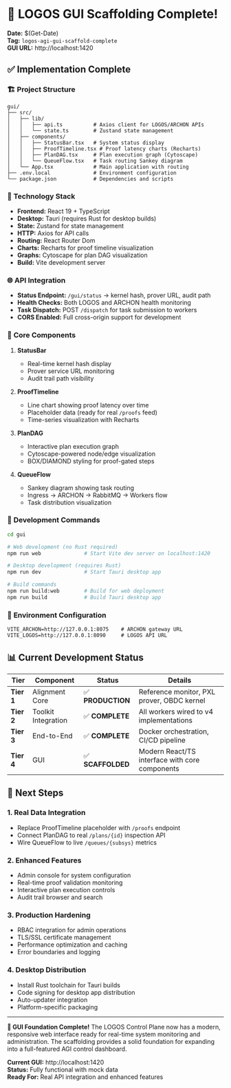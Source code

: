 # 🎯 LOGOS GUI Scaffolding Complete!

**Date:** $(Get-Date)  
**Tag:** `logos-agi-gui-scaffold-complete`  
**GUI URL:** http://localhost:1420

## ✅ Implementation Complete

### 🏗️ **Project Structure**
```
gui/
├── src/
│   ├── lib/
│   │   ├── api.ts          # Axios client for LOGOS/ARCHON APIs
│   │   └── state.ts        # Zustand state management
│   ├── components/
│   │   ├── StatusBar.tsx   # System status display
│   │   ├── ProofTimeline.tsx # Proof latency charts (Recharts)
│   │   ├── PlanDAG.tsx     # Plan execution graph (Cytoscape)
│   │   └── QueueFlow.tsx   # Task routing Sankey diagram
│   └── App.tsx             # Main application with routing
├── .env.local              # Environment configuration
└── package.json            # Dependencies and scripts
```

### 🔧 **Technology Stack**
- **Frontend:** React 19 + TypeScript
- **Desktop:** Tauri (requires Rust for desktop builds)
- **State:** Zustand for state management
- **HTTP:** Axios for API calls
- **Routing:** React Router Dom
- **Charts:** Recharts for proof timeline visualization
- **Graphs:** Cytoscape for plan DAG visualization
- **Build:** Vite development server

### 🌐 **API Integration**
- **Status Endpoint:** `/gui/status` → kernel hash, prover URL, audit path
- **Health Checks:** Both LOGOS and ARCHON health monitoring
- **Task Dispatch:** POST `/dispatch` for task submission to workers
- **CORS Enabled:** Full cross-origin support for development

### 🎨 **Core Components**

1. **StatusBar**
   - Real-time kernel hash display
   - Prover service URL monitoring
   - Audit trail path visibility

2. **ProofTimeline** 
   - Line chart showing proof latency over time
   - Placeholder data (ready for real `/proofs` feed)
   - Time-series visualization with Recharts

3. **PlanDAG**
   - Interactive plan execution graph
   - Cytoscape-powered node/edge visualization
   - BOX/DIAMOND styling for proof-gated steps

4. **QueueFlow**
   - Sankey diagram showing task routing
   - Ingress → ARCHON → RabbitMQ → Workers flow
   - Task distribution visualization

### 🚀 **Development Commands**

```bash
cd gui

# Web development (no Rust required)
npm run web              # Start Vite dev server on localhost:1420

# Desktop development (requires Rust)
npm run dev              # Start Tauri desktop app

# Build commands
npm run build:web        # Build for web deployment
npm run build            # Build Tauri desktop app
```

### 🔗 **Environment Configuration**

```env
VITE_ARCHON=http://127.0.0.1:8075    # ARCHON gateway URL
VITE_LOGOS=http://127.0.0.1:8090     # LOGOS API URL
```

## 📊 **Current Development Status**

| Tier | Component | Status | Details |
|------|-----------|--------|---------|
| **Tier 1** | Alignment Core | ✅ **PRODUCTION** | Reference monitor, PXL prover, OBDC kernel |
| **Tier 2** | Toolkit Integration | ✅ **COMPLETE** | All workers wired to v4 implementations |
| **Tier 3** | End-to-End | ✅ **COMPLETE** | Docker orchestration, CI/CD pipeline |
| **Tier 4** | GUI | ✅ **SCAFFOLDED** | Modern React/TS interface with core components |

## 🎯 **Next Steps**

### 1. **Real Data Integration**
- Replace ProofTimeline placeholder with `/proofs` endpoint
- Connect PlanDAG to real `/plans/{id}` inspection API
- Wire QueueFlow to live `/queues/{subsys}` metrics

### 2. **Enhanced Features**
- Admin console for system configuration
- Real-time proof validation monitoring  
- Interactive plan execution controls
- Audit trail browser and search

### 3. **Production Hardening**
- RBAC integration for admin operations
- TLS/SSL certificate management
- Performance optimization and caching
- Error boundaries and logging

### 4. **Desktop Distribution**
- Install Rust toolchain for Tauri builds
- Code signing for desktop app distribution
- Auto-updater integration
- Platform-specific packaging

---

**🚀 GUI Foundation Complete!**
The LOGOS Control Plane now has a modern, responsive web interface ready for real-time system monitoring and administration. The scaffolding provides a solid foundation for expanding into a full-featured AGI control dashboard.

**Current GUI:** http://localhost:1420  
**Status:** Fully functional with mock data  
**Ready For:** Real API integration and enhanced features